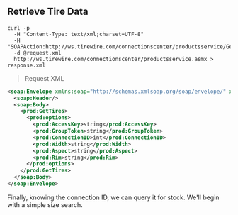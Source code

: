 ## Retrieve Tire Data

```shell
curl -p
  -H "Content-Type: text/xml;charset=UTF-8"
  -H "SOAPAction:http://ws.tirewire.com/connectionscenter/productsservice/GetTires"
  -d @request.xml
  http://ws.tirewire.com/connectionscenter/productsservice.asmx > response.xml
```

> Request XML

```xml
<soap:Envelope xmlns:soap="http://schemas.xmlsoap.org/soap/envelope/" xmlns:prod="http://ws.tirewire.com/connectionscenter/productsservice">
  <soap:Header/>
  <soap:Body>
    <prod:GetTires>
      <prod:options>
        <prod:AccessKey>string</prod:AccessKey>
        <prod:GroupToken>string</prod:GroupToken>
        <prod:ConnectionID>int</prod:ConnectionID>
        <prod:Width>string</prod:Width>
        <prod:Aspect>string</prod:Aspect>
        <prod:Rim>string</prod:Rim>
      </prod:options>
    </prod:GetTires>
  </soap:Body>
</soap:Envelope>
```

Finally, knowing the connection ID, we can query it for stock. We'll begin with a simple size search.
